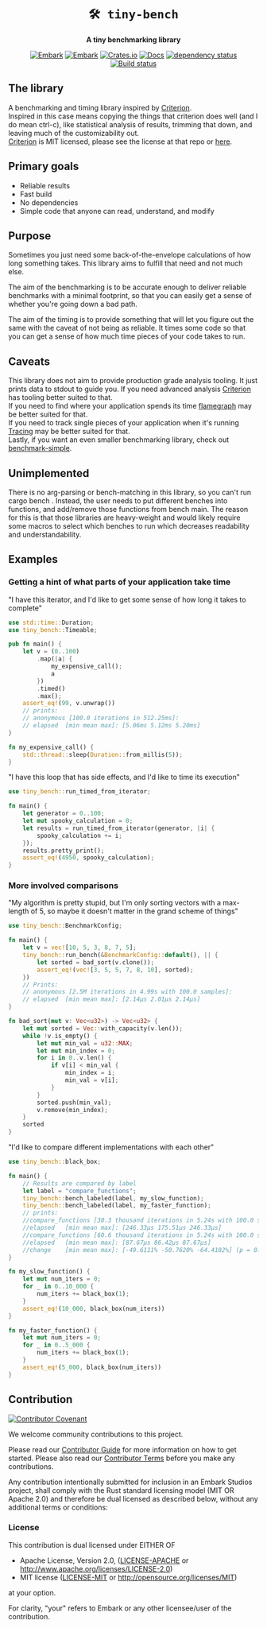 <!-- Allow this file to not have a first line heading -->
<!-- markdownlint-disable-file MD041 no-emphasis-as-heading -->

<!-- inline html -->
<!-- markdownlint-disable-file MD033 -->

<div align="center">

# `🛠 tiny-bench`

**A tiny benchmarking library**

[![Embark](https://img.shields.io/badge/embark-open%20source-blueviolet.svg)](https://embark.dev)
[![Embark](https://img.shields.io/badge/discord-ark-%237289da.svg?logo=discord)](https://discord.gg/dAuKfZS)
[![Crates.io](https://img.shields.io/crates/v/tiny-bench.svg)](https://crates.io/crates/tiny-bench)
[![Docs](https://docs.rs/tiny-bench/badge.svg)](https://docs.rs/tiny-bench)
[![dependency status](https://deps.rs/repo/github/EmbarkStudios/tiny-bench/status.svg)](https://deps.rs/repo/github/EmbarkStudios/tiny-bench)
[![Build status](https://github.com/EmbarkStudios/tiny-bench/workflows/CI/badge.svg)](https://github.com/EmbarkStudios/tiny-bench/actions)
</div>

## The library

A benchmarking and timing library inspired by [Criterion](https://github.com/bheisler/criterion.rs).  
Inspired in this case means copying the things that criterion does well (and I do mean ctrl-c), like
statistical analysis of results, trimming that down, and leaving much of the customizability out.  
[Criterion](https://github.com/bheisler/criterion.rs) is MIT licensed, please see the license at that repo or
[here](tiny-bench/src/benching/criterion/CRITERION-LICENSE-MIT).

## Primary goals

* Reliable results
* Fast build
* No dependencies
* Simple code that anyone can read, understand, and modify

## Purpose

Sometimes you just need some back-of-the-envelope calculations of how long something takes.
This library aims to fulfill that need and not much else.

The aim of the benchmarking is to be accurate enough to deliver reliable benchmarks with a minimal footprint,
so that you can easily get a sense of whether you're going down a bad path.

The aim of the timing is to provide something that will let you figure out the same with
the caveat of not being as reliable. It times some code so that you can get a sense of
how much time pieces of your code takes to run.

## Caveats

This library does not aim to provide production grade analysis tooling. It just prints data to stdout to guide you.
If you need advanced analysis [Criterion](https://github.com/bheisler/criterion.rs) has tooling better suited to that.  
If you need to find where your application spends its time [flamegraph](https://github.com/flamegraph-rs/flamegraph)
may be better suited for that.  
If you need to track single pieces of your application when it's running [Tracing](https://github.com/tokio-rs/tracing)
may be better suited for that.  
Lastly, if you want an even smaller benchmarking library, check
out [benchmark-simple](https://github.com/jedisct1/rust-benchmark-simple).

## Unimplemented

There is no arg-parsing or bench-matching in this library, so you can't run cargo bench <test-matcher>.
Instead, the user needs to put different benches into functions, and add/remove those functions from bench main.
The reason for this is that those libraries are heavy-weight and would likely require some macros to
select which benches to run which decreases readability and understandability.

## Examples

### Getting a hint of what parts of your application take time

"I have this iterator, and I'd like to get some sense of how long it takes to complete"

```Rust
use std::time::Duration;
use tiny_bench::Timeable;

pub fn main() {
    let v = (0..100)
        .map(|a| {
            my_expensive_call();
            a
        })
        .timed()
        .max();
    assert_eq!(99, v.unwrap())
    // prints:
    // anonymous [100.0 iterations in 512.25ms]:
    // elapsed	[min mean max]:	[5.06ms 5.12ms 5.20ms]
}

fn my_expensive_call() {
    std::thread::sleep(Duration::from_millis(5));
}
```

"I have this loop that has side effects, and I'd like to time its execution"

```Rust
use tiny_bench::run_timed_from_iterator;

fn main() {
    let generator = 0..100;
    let mut spooky_calculation = 0;
    let results = run_timed_from_iterator(generator, |i| {
        spooky_calculation += i;
    });
    results.pretty_print();
    assert_eq!(4950, spooky_calculation);
}
```

### More involved comparisons

"My algorithm is pretty stupid, but I'm only sorting vectors with a max-length of 5, so maybe it doesn't matter
in the grand scheme of things"

```Rust
use tiny_bench::BenchmarkConfig;

fn main() {
    let v = vec![10, 5, 3, 8, 7, 5];
    tiny_bench::run_bench(&BenchmarkConfig::default(), || {
        let sorted = bad_sort(v.clone());
        assert_eq!(vec![3, 5, 5, 7, 8, 10], sorted);
    })
    // Prints:
    // anonymous [2.5M iterations in 4.99s with 100.0 samples]:
    // elapsed	[min mean max]:	[2.14µs 2.01µs 2.14µs]
}

fn bad_sort(mut v: Vec<u32>) -> Vec<u32> {
    let mut sorted = Vec::with_capacity(v.len());
    while !v.is_empty() {
        let mut min_val = u32::MAX;
        let mut min_index = 0;
        for i in 0..v.len() {
            if v[i] < min_val {
                min_index = i;
                min_val = v[i];
            }
        }
        sorted.push(min_val);
        v.remove(min_index);
    }
    sorted
}
```

"I'd like to compare different implementations with each other"

```Rust
use tiny_bench::black_box;

fn main() {
    // Results are compared by label
    let label = "compare_functions";
    tiny_bench::bench_labeled(label, my_slow_function);
    tiny_bench::bench_labeled(label, my_faster_function);
    // prints:
    //compare_functions [30.3 thousand iterations in 5.24s with 100.0 samples]:
    //elapsed	[min mean max]:	[246.33µs 175.51µs 246.33µs]
    //compare_functions [60.6 thousand iterations in 5.24s with 100.0 samples]:
    //elapsed	[min mean max]:	[87.67µs 86.42µs 87.67µs]
    //change	[min mean max]:	[-49.6111% -50.7620% -64.4102%] (p = 0.00)
}

fn my_slow_function() {
    let mut num_iters = 0;
    for _ in 0..10_000 {
        num_iters += black_box(1);
    }
    assert_eq!(10_000, black_box(num_iters))
}

fn my_faster_function() {
    let mut num_iters = 0;
    for _ in 0..5_000 {
        num_iters += black_box(1);
    }
    assert_eq!(5_000, black_box(num_iters))
}

```

## Contribution

[![Contributor Covenant](https://img.shields.io/badge/contributor%20covenant-v1.4-ff69b4.svg)](CODE_OF_CONDUCT.md)

We welcome community contributions to this project.

Please read our [Contributor Guide](CONTRIBUTING.md) for more information on how to get started.
Please also read our [Contributor Terms](CONTRIBUTING.md#contributor-terms) before you make any contributions.

Any contribution intentionally submitted for inclusion in an Embark Studios project, shall comply with the Rust standard
licensing model (MIT OR Apache 2.0) and therefore be dual licensed as described below, without any additional terms or
conditions:

### License

This contribution is dual licensed under EITHER OF

* Apache License, Version 2.0, ([LICENSE-APACHE](LICENSE-APACHE) or <http://www.apache.org/licenses/LICENSE-2.0>)
* MIT license ([LICENSE-MIT](LICENSE-MIT) or <http://opensource.org/licenses/MIT>)

at your option.

For clarity, "your" refers to Embark or any other licensee/user of the contribution.
